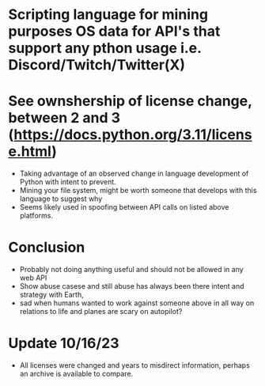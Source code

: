 # Scripting language for mining purposes OS data for API's that support any pthon usage i.e. Discord/Twitch/Twitter(X)

# See ownshership of license change, between 2 and 3 (https://docs.python.org/3.11/license.html)
- Taking advantage of an observed change in language development of Python with intent to prevent.
- Mining your file system, might be worth someone that develops with this language to suggest why
- Seems likely used in spoofing between API calls on listed above platforms.


# Conclusion
- Probably not doing anything useful and should not be allowed in any web API
- Show abuse casese and still abuse has always been there intent and strategy with Earth,
- sad when humans wanted to work against someone above in all way on relations to life and planes are scary on autopilot?

# Update 10/16/23
- All licenses were changed and years to misdirect information, perhaps an archive is available to compare.
